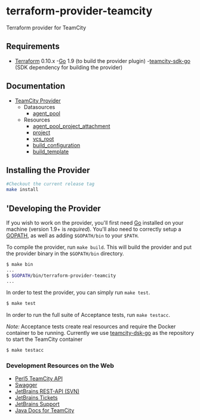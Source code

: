# terraform-provider-teamcity
Terraform provider for TeamCity

Requirements
------------

-	[Terraform](https://www.terraform.io/downloads.html) 0.10.x
  -[Go](https://golang.org/doc/install) 1.9 (to build the provider plugin)
  -[teamcity-sdk-go](https://github.com/bestseller-ecom/teamcity-sdk-go) (SDK dependency for building the provider)


Documentation
-------------

- [TeamCity Provider](website/docs/index.html.markdown)
  - Datasources
    - [agent_pool](website/docs/d/agent_pool.html.markdown)
  - Resources
    - [agent_pool_project_attachment](website/docs/r/agent_pool_project_attachment.html.markdown)
    - [project](website/docs/r/project.html.markdown)
    - [vcs_root](website/docs/r/vcs_root.html.markdown)
    - [build_configuration](website/docs/r/build_configuration.html.markdown)
    - [build_template](website/docs/r/build_template.html.markdown)


## Installing the Provider

```bash
#Checkout the current release tag
make install
```



'Developing the Provider
-----------------------

If you wish to work on the provider, you'll first need [Go](http://www.golang.org) installed on your machine (version 1.9+ is *required*).
You'll also need to correctly setup a [GOPATH](http://golang.org/doc/code.html#GOPATH), as well as adding `$GOPATH/bin` to your `$PATH`.

To compile the provider, run `make build`. This will build the provider and put the provider binary in the `$GOPATH/bin` directory.

```sh
$ make bin
...
$ $GOPATH/bin/terraform-provider-teamcity
...
```

In order to test the provider, you can simply run `make test`.

```sh
$ make test
```

In order to run the full suite of Acceptance tests, run `make testacc`.

*Note:* Acceptance tests create real resources and require the Docker container to be running.
  Currently we use [teamcity-dsk-go](https://github.com/bestseller-ecom/teamcity-sdk-go) as the repository to start the TeamCity container

```sh
$ make testacc
```

### Development Resources on the Web

- [Perl5 TeamCity API](http://eilara.github.io/perl5-teamcity-api/)
- [Swagger](https://dploeger.github.io/teamcity-rest-api)
- [JetBrains REST-API (SVN)](http://svn.jetbrains.org/teamcity/plugins/rest-api/branches/)
- [JetBrains Tickets](https://youtrack.jetbrains.com/issues/TW)
- [JetBrains Support](https://teamcity-support.jetbrains.com)
- [Java Docs for TeamCity](http://javadoc.jetbrains.net/teamcity/openapi/current/)
